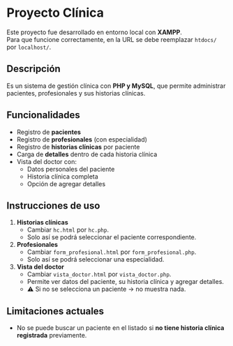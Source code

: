 # Proyecto Clínica

Este proyecto fue desarrollado en entorno local con **XAMPP**.  
Para que funcione correctamente, en la URL se debe reemplazar `htdocs/` por `localhost/`.

## Descripción
Es un sistema de gestión clínica con **PHP y MySQL**, que permite administrar pacientes, profesionales y sus historias clínicas.

## Funcionalidades
- Registro de **pacientes**
- Registro de **profesionales** (con especialidad)
- Registro de **historias clínicas** por paciente
- Carga de **detalles** dentro de cada historia clínica
- Vista del doctor con:
  - Datos personales del paciente
  - Historia clínica completa
  - Opción de agregar detalles

## Instrucciones de uso
1. **Historias clínicas**  
   - Cambiar `hc.html` por `hc.php`.  
   - Solo así se podrá seleccionar el paciente correspondiente.
2. **Profesionales**  
   - Cambiar `form_profesional.html` por `form_profesional.php`.  
   - Solo así se podrá seleccionar una especialidad.
3. **Vista del doctor**  
   - Cambiar `vista_doctor.html` por `vista_doctor.php`.  
   - Permite ver datos del paciente, su historia clínica y agregar detalles.  
   - ⚠️ Si no se selecciona un paciente → no muestra nada.

## Limitaciones actuales
- No se puede buscar un paciente en el listado si **no tiene historia clínica registrada** previamente.
